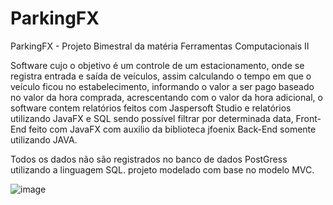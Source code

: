 # ParkingFX
ParkingFX - Projeto Bimestral da matéria Ferramentas Computacionais II 

Software cujo o objetivo é um controle de um estacionamento, onde se registra entrada e saída de veículos, assim calculando o tempo em que o veículo ficou no estabelecimento, informando o valor a ser pago baseado no valor da hora comprada, acrescentando com o valor da hora adicional, o software contem relatórios feitos com Jaspersoft Studio e relatórios utilizando JavaFX e SQL sendo possível filtrar por determinada data, Front-End feito com JavaFX com auxilio da biblioteca jfoenix Back-End somente utilizando JAVA.
 
Todos os dados não são registrados no banco de dados PostGress utilizando a linguagem SQL. projeto modelado com base no modelo MVC.


![image](https://user-images.githubusercontent.com/63562493/123521752-0192d700-d68f-11eb-962c-2d8dac281231.png)
